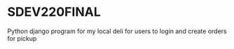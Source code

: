 # SDEV220FINAL
Python django program for my local deli for users to login and create orders for pickup

